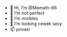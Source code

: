 - 👋 Hi, I’m @Mamath-66
- 👀 I’m not perfect
- 🌱 I’m nnobies
- 💞️ I’m looking cewek sexy
- 📫 privasi

<!---
Mamath-66/Mamath-66 is a ✨ special ✨ repository because its `README.md` (this file) appears on your GitHub profile.
You can click the Preview link to take a look at your changes.
--->
